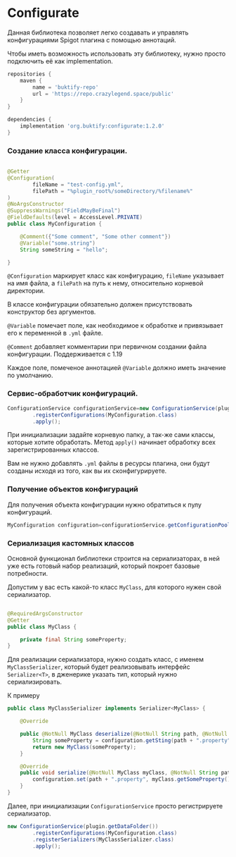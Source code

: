 # Configurate

Данная библиотека позволяет легко создавать и управлять конфигурациями Spigot плагина с помощью аннотаций.

Чтобы иметь возможность использовать эту библиотеку, нужно просто подключить её как implementation.

```groovy
repositories {
    maven {
        name = 'buktify-repo'
        url = 'https://repo.crazylegend.space/public'
    }
}

dependencies {
    implementation 'org.buktify:configurate:1.2.0'
}
```

### Создание класса конфигурации.

```java

@Getter
@Configuration(
        fileName = "test-config.yml",
        filePath = "%plugin_root%/someDirectory/%filename%"
)
@NoArgsConstructor
@SuppressWarnings("FieldMayBeFinal")
@FieldDefaults(level = AccessLevel.PRIVATE)
public class MyConfiguration {

    @Comment({"Some comment", "Some other comment"})
    @Variable("some.string")
    String someString = "hello";

}
```

`@Configuration` маркирует класс как конфигурацию, `fileName` указывает на имя файла, а `filePath` на путь к нему,
относительно корневой директории.

В классе конфигурации обязательно должен присутствовать конструктор без аргументов.

`@Variable` помечает поле, как необходимое к обработке и привязывает его к переменной в `.yml` файле.

`@Comment` добавляет комментарии при первичном создании файла конфигурации.
Поддерживается с 1.19

Каждое поле, помеченое аннотацией `@Variable` должно иметь значение по умолчанию.

### Сервис-обработчик конфигураций.

```java
ConfigurationService configurationService=new ConfigurationService(plugin.getDataFolder())
        .registerConfigurations(MyConfiguration.class)
        .apply();
```

При инициализации задайте корневую папку, а так-же сами классы, которые хотите обработать.
Метод `apply()` начинает обработку всех зарегистрированных классов.

Вам не нужно добавлять `.yml` файлы в ресурсы плагина, они будут созданы исходя из того, как вы их сконфигурируете.

### Получение объектов конфигураций

Для получения объекта конфигурации нужно обратиться к пулу конфигураций.

```java
MyConfiguration configuration=configurationService.getConfigurationPool().getConfiguration(MyConfiguration.class);
```

### Сериализация кастомных классов

Основной функционал библиотеки строится на сериализаторах, в ней уже есть готовый набор реализаций,
который покроет базовые потребности.

Допустим у вас есть какой-то класс `MyClass`, для которого нужен свой сериализатор.

```java

@RequiredArgsConstructor
@Getter
public class MyClass {

    private final String someProperty;
}
```

Для реализации сериализатора, нужно создать класс, с именем `MyClassSerializer`, который будет реализовывать интерфейс
`Serializer<T>`, в дженерике указать тип, который нужно сериализировать.

К примеру

```java
public class MyClassSerializer implements Serializer<MyClass> {

    @Override

    public @NotNull MyClass deserialize(@NotNull String path, @NotNull FileConfiguration configuration) {
        String someProperty = configuration.getSting(path + ".property");
        return new MyClass(someProperty);
    }

    @Override
    public void serialize(@NotNull MyClass myClass, @NotNull String path, @NotNull FileConfiguration configuration) {
        configuration.set(path + ".property", myClass.getSomeProperty());
    }
}
```

Далее, при инициализации `ConfigurationService` просто регистрируете сериализатор.

```java
new ConfigurationService(plugin.getDataFolder())
        .registerConfigurations(MyConfiguration.class)
        .registerSerializers(MyClassSerializer.class)
        .apply();
```



